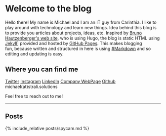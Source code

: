 # Welcome to the blog

Hello there!
My name is Michael and I am an IT guy from Carinthia. I like to play around with technology and learn new things.
Idea behind this blog is to provide you articles about projects, ideas, etc. Inspired by [Bruno Hautzenberger's web site](https://hautzenberger.at/), who is using Hugo, the blog is static HTML using [Jekyll](https://jekyllrb.com/)] provided and hosted by [GitHub Pages](https://pages.github.com/). This makes blogging  
fun, because written and structured in here is using [#Markdown](https://github.com/adam-p/markdown-here/wiki/Markdown-Cheatsheet) and so editing and updating is easy. 

## Where you can find me
[Twitter](https://twitter.com/achildrenmile)
[Instagram](https://instagram.com/stralicreate)
[LinkedIn](https://www.linkedin.com/in/achildrenmile/)
[Company WebPage](https://strali.solutions)
[Github](https://github.com/achildrenmile)
michael(at)strali.solutions

Feel free to reach out to me!

---
## Posts

{% include_relative posts/spycam.md %}


